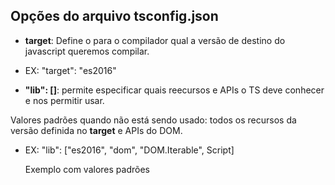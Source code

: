 ##  Opções do arquivo tsconfig.json

- **target**: Define o para o compilador qual a versão de destino do javascript queremos compilar.

- EX:
    "target": "es2016"

- **"lib": []**: permite especificar quais reecursos e APIs o TS deve conhecer e nos permitir usar. 

Valores padrões quando não está sendo usado: todos os recursos da versão definida no **target** e APIs do DOM.

- EX:
    "lib": ["es2016", "dom", "DOM.Iterable", Script]

    Exemplo com valores padrões

